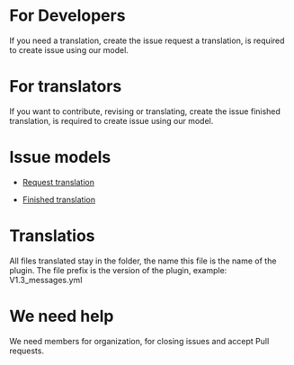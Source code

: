 # For Developers
If you need a translation, create the issue request a translation, is required to create issue using our model.

# For translators
If you want to contribute, revising or translating, create the issue finished translation, is required to create issue using our model.

# Issue models
* [Request translation](https://github.com/Minecraft-Plugin-Translator-Comunity/Paper/wiki/Request-translation)

* [Finished translation](https://github.com/Minecraft-Plugin-Translator-Comunity/Paper/wiki/Finished-translation)

# Translatios
All files translated stay in the folder, the name this file is the name of the plugin. The file prefix is the version of the plugin, example: V1.3_messages.yml

# We need help
We need members for organization, for closing issues and accept Pull requests.
